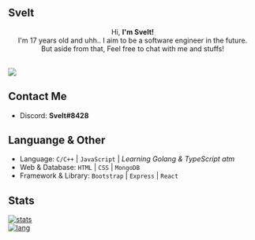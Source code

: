 ## Svelt
<center>
  Hi, <strong>I'm Svelt!</strong> <br> 
I'm 17 years old and uhh.. I aim to be a software engineer in the future. <br> But aside from that, Feel free to chat with me and stuffs!<br>
</center>
<br>
  
![](https://pa1.narvii.com/6691/dc0225220c6baae20f611a10e31d34789cbf3ae7_hq.gif)

## Contact Me
* Discord: **Svelt#8428**

## Languange & Other
* Language: `C/C++` | `JavaScript` | *Learning Golang & TypeScript atm*
* Web & Database: `HTML` | `CSS` | `MongoDB`
* Framework & Library: `Bootstrap` | `Express` | `React`

## Stats
[![stats](https://github-readme-stats.vercel.app/api?username=yukii2k&count_private=true&show_icons=true&theme=omni&include_all_commits=true)](https://github.com/yukii2k/)
<br>
[![lang](https://github-readme-stats.vercel.app/api/top-langs/?username=yukii2k&layout=compact&theme=omni)](https://github.com/yukii2k/)
